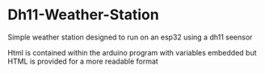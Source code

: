 # Dh11-Weather-Station
Simple weather station designed to run on an esp32 using a dh11 seensor

Html is contained within the arduino program with variables embedded but HTML is provided for a more readable format
